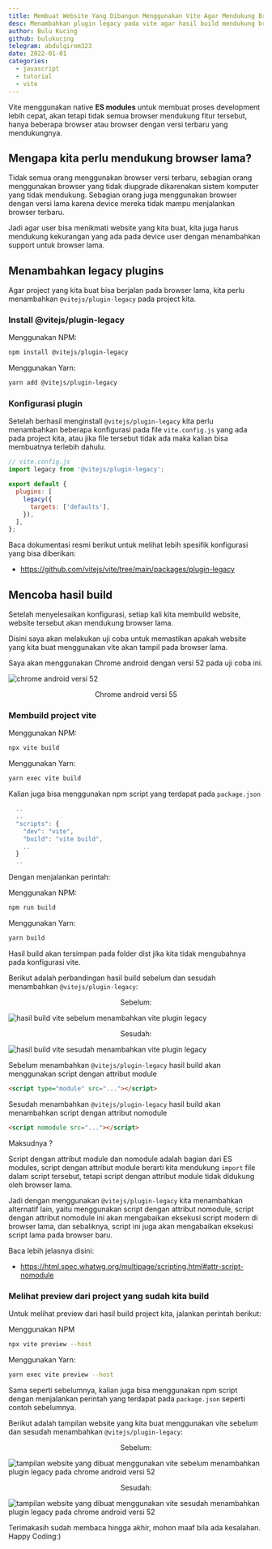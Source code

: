 ```yaml
---
title: Membuat Website Yang Dibangun Menggunakan Vite Agar Mendukung Browser Lama
desc: Menambahkan plugin legacy pada vite agar hasil build mendukung browser lama
author: Bulu Kucing
github: bulukucing
telegram: abdulqirom323
date: 2022-01-01
categories:
  - javascript
  - tutorial
  - vite
---
```


Vite menggunakan native **ES modules** untuk membuat proses development lebih cepat,
akan tetapi tidak semua browser mendukung fitur tersebut,
hanya beberapa browser atau browser dengan versi terbaru yang mendukungnya.

## Mengapa kita perlu mendukung browser lama?

Tidak semua orang menggunakan browser versi terbaru,
sebagian orang menggunakan browser yang tidak diupgrade
dikarenakan sistem komputer yang tidak mendukung.
Sebagian orang juga menggunakan browser dengan versi lama karena device mereka tidak mampu menjalankan browser terbaru.

Jadi agar user bisa menikmati website yang kita buat,
kita juga harus mendukung kekurangan yang ada pada device user dengan menambahkan support untuk browser lama.

## Menambahkan legacy plugins

Agar project yang kita buat bisa berjalan pada browser lama,
kita perlu menambahkan `@vitejs/plugin-legacy` pada project kita.

### Install @vitejs/plugin-legacy

Menggunakan NPM:

```bash
npm install @vitejs/plugin-legacy
```

Menggunakan Yarn:

```bash
yarn add @vitejs/plugin-legacy
```

### Konfigurasi plugin

Setelah berhasil menginstall `@vitejs/plugin-legacy`
kita perlu menambahkan beberapa konfigurasi pada file `vite.config.js` yang ada pada project kita,
atau jika file tersebut tidak ada maka kalian bisa membuatnya terlebih dahulu.

```js
// vite.config.js
import legacy from '@vitejs/plugin-legacy';

export default {
  plugins: [
    legacy({
      targets: ['defaults'],
    }),
  ],
};
```

Baca dokumentasi resmi berikut untuk melihat lebih spesifik konfigurasi yang bisa diberikan:

- https://github.com/vitejs/vite/tree/main/packages/plugin-legacy

## Mencoba hasil build

Setelah menyelesaikan konfigurasi,
setiap kali kita membuild website, website tersebut akan mendukung browser lama.

Disini saya akan melakukan uji coba
untuk memastikan apakah website yang kita buat menggunakan vite
akan tampil pada browser lama.

Saya akan menggunakan Chrome android dengan versi 52 pada uji coba ini.

![chrome android versi 52](https://raw.githubusercontent.com/bulukucing/assets/main/teknum-blog/22-01-01-chrome-android-versi-55.jpg)

<p align="center" style={{fontSize: "0.875em"}}> Chrome android versi 55</p>

### Membuild project vite

Menggunakan NPM:

```bash
npx vite build
```

Menggunakan Yarn:

```bash
yarn exec vite build
```

Kalian juga bisa menggunakan npm script yang terdapat pada `package.json`

```js
  ..
  ..
  "scripts": {
    "dev": "vite",
    "build": "vite build",
    ..
  }
  ..
```

Dengan menjalankan perintah:

Menggunakan NPM:

```bash
npm run build
```

Menggunakan Yarn:

```bash
yarn build
```

Hasil build akan tersimpan pada folder dist jika kita tidak mengubahnya pada konfigurasi vite.

Berikut adalah perbandingan hasil build sebelum dan sesudah menambahkan `@vitejs/plugin-legacy`:

<p align="center" style={{fontSize: "0.875em"}}>Sebelum:</p>

![hasil build vite sebelum menambahkan vite plugin legacy](https://raw.githubusercontent.com/bulukucing/assets/main/teknum-blog/21-01-01-vite-build-sebelum-menambahkan-plugin-legacy.jpg)

<p align="center" style={{fontSize: "0.875em"}}>Sesudah:</p>

![hasil build vite sesudah menambahkan vite plugin legacy](https://raw.githubusercontent.com/bulukucing/assets/main/teknum-blog/21-01-01-vite-build-sesudah-menambahkan-plugin-legacy.jpg)

Sebelum menambahkan `@vitejs/plugin-legacy` hasil build akan menggunakan
script dengan attribut module

```html
<script type="module" src="..."></script>
```

Sesudah menambahkan `@vitejs/plugin-legacy` hasil build
akan menambahkan script dengan attribut nomodule

```html
<script nomodule src="..."></script>
```

Maksudnya ?

Script dengan attribut module dan nomodule adalah bagian dari ES modules,
script dengan attribut module berarti kita mendukung `import` file dalam script tersebut,
tetapi script dengan attribut module tidak didukung oleh browser lama.

Jadi dengan menggunakan `@vitejs/plugin-legacy` kita menambahkan alternatif lain,
yaitu menggunakan script dengan attribut nomodule,
script dengan attribut nomodule ini akan mengabaikan eksekusi script modern di browser lama,
dan sebaliknya, script ini juga akan mengabaikan eksekusi script lama pada browser baru.

Baca lebih jelasnya disini:

- https://html.spec.whatwg.org/multipage/scripting.html#attr-script-nomodule

### Melihat preview dari project yang sudah kita build

Untuk melihat preview dari hasil build project kita, jalankan perintah berikut:

Menggunakan NPM

```bash
npx vite preview --host
```

Menggunakan Yarn:

```bash
yarn exec vite preview --host
```

Sama seperti sebelumnya,
kalian juga bisa menggunakan npm script dengan menjalankan perintah
yang terdapat pada `package.json` seperti contoh sebelumnya.

Berikut adalah tampilan website yang kita buat menggunakan vite sebelum dan sesudah menambahkan `@vitejs/plugin-legacy`:

<p align="center" style={{fontSize: "0.875em"}}>Sebelum:</p>

![tampilan website yang dibuat menggunakan vite sebelum menambahkan plugin legacy pada chrome android versi 52](https://raw.githubusercontent.com/bulukucing/assets/main/teknum-blog/22-01-01-tampilan-sebelum-menambahkan-plugin-legacy.jpg)

<p align="center" style={{fontSize: "0.875em"}}>Sesudah:</p>

![tampilan website yang dibuat menggunakan vite  sesudah menambahkan plugin legacy pada chrome android versi 52](https://raw.githubusercontent.com/bulukucing/assets/main/teknum-blog/22-01-01-tampilan-sesudah-menambahkan-plugin-legacy.jpg)

Terimakasih sudah membaca hingga akhir, mohon maaf bila ada kesalahan. Happy Coding:)
